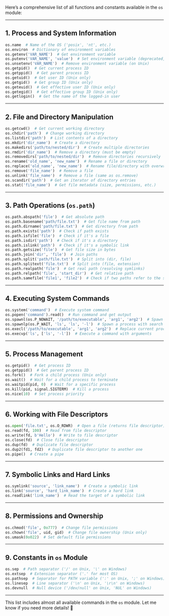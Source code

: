 Here’s a comprehensive list of all functions and constants available in the `os` module:

---

## **1. Process and System Information**
```python
os.name  # Name of the OS ('posix', 'nt', etc.)
os.environ  # Dictionary of environment variables
os.getenv('VAR_NAME')  # Get environment variable
os.putenv('VAR_NAME', 'value')  # Set environment variable (deprecated, use os.environ instead)
os.unsetenv('VAR_NAME')  # Remove environment variable (on Unix)
os.getpid()  # Get current process ID
os.getppid()  # Get parent process ID
os.getuid()  # Get user ID (Unix only)
os.getgid()  # Get group ID (Unix only)
os.geteuid()  # Get effective user ID (Unix only)
os.getegid()  # Get effective group ID (Unix only)
os.getlogin()  # Get the name of the logged-in user
```

---

## **2. File and Directory Manipulation**
```python
os.getcwd()  # Get current working directory
os.chdir('path')  # Change working directory
os.listdir('path')  # List contents of a directory
os.mkdir('dir_name')  # Create a directory
os.makedirs('path/to/nested/dir')  # Create multiple directories
os.rmdir('dir_name')  # Remove a directory (must be empty)
os.removedirs('path/to/nested/dir')  # Remove directories recursively
os.rename('old_name', 'new_name')  # Rename a file or directory
os.replace('old_name', 'new_name')  # Rename file/directory with overwrite
os.remove('file_name')  # Remove a file
os.unlink('file_name')  # Remove a file (same as os.remove)
os.scandir('path')  # Get an iterator of directory entries
os.stat('file_name')  # Get file metadata (size, permissions, etc.)
```

---

## **3. Path Operations (`os.path`)**
```python
os.path.abspath('file')  # Get absolute path
os.path.basename('path/file.txt')  # Get file name from path
os.path.dirname('path/file.txt')  # Get directory from path
os.path.exists('path')  # Check if path exists
os.path.isfile('file')  # Check if it's a file
os.path.isdir('path')  # Check if it's a directory
os.path.islink('path')  # Check if it's a symbolic link
os.path.getsize('file')  # Get file size in bytes
os.path.join('dir', 'file')  # Join paths
os.path.split('path/file.txt')  # Split into (dir, file)
os.path.splitext('file.txt')  # Split into (file, extension)
os.path.realpath('file')  # Get real path (resolving symlinks)
os.path.relpath('file', 'start_dir')  # Get relative path
os.path.samefile('file1', 'file2')  # Check if two paths refer to the same file
```

---

## **4. Executing System Commands**
```python
os.system('command')  # Execute system command
os.popen('command').read()  # Run command and get output
os.spawnl(os.P_NOWAIT, '/path/to/executable', 'arg1', 'arg2')  # Spawn a process
os.spawnlp(os.P_WAIT, 'ls', 'ls', '-l')  # Spawn a process with search in PATH
os.execl('/path/to/executable', 'arg1', 'arg2')  # Replace current process with a new one
os.execvp('ls', ['ls', '-l'])  # Execute a command with arguments
```

---

## **5. Process Management**
```python
os.getpid()  # Get process ID
os.getppid()  # Get parent process ID
os.fork()  # Fork a child process (Unix only)
os.wait()  # Wait for a child process to terminate
os.waitpid(pid, 0)  # Wait for a specific process
os.kill(pid, signal.SIGTERM)  # Kill a process
os.nice(10)  # Set process priority
```

---

## **6. Working with File Descriptors**
```python
os.open('file.txt', os.O_RDWR)  # Open a file (returns file descriptor)
os.read(fd, 100)  # Read from file descriptor
os.write(fd, b'Hello')  # Write to file descriptor
os.close(fd)  # Close file descriptor
os.dup(fd)  # Duplicate file descriptor
os.dup2(fd1, fd2)  # Duplicate file descriptor to another one
os.pipe()  # Create a pipe
```

---

## **7. Symbolic Links and Hard Links**
```python
os.symlink('source', 'link_name')  # Create a symbolic link
os.link('source', 'hard_link_name')  # Create a hard link
os.readlink('link_name')  # Read the target of a symbolic link
```

---

## **8. Permissions and Ownership**
```python
os.chmod('file', 0o777)  # Change file permissions
os.chown('file', uid, gid)  # Change file ownership (Unix only)
os.umask(0o022)  # Set default file permissions
```

---

## **9. Constants in `os` Module**
```python
os.sep  # Path separator ('/' on Unix, '\' on Windows)
os.extsep  # Extension separator ('.' for most OS)
os.pathsep  # Separator for PATH variable (':' on Unix, ';' on Windows)
os.linesep  # Line separator ('\n' on Unix, '\r\n' on Windows)
os.devnull  # Null device ('/dev/null' on Unix, 'NUL' on Windows)
```

---

This list includes almost all available commands in the `os` module. Let me know if you need more details! 🚀